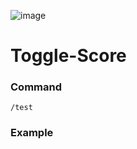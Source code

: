 ![image](https://thumbs.subefotos.com/727e4b6cff7c905077171a6b7c7a26d3o.jpg)
# Toggle-Score

### Command

```/test```

### Example




